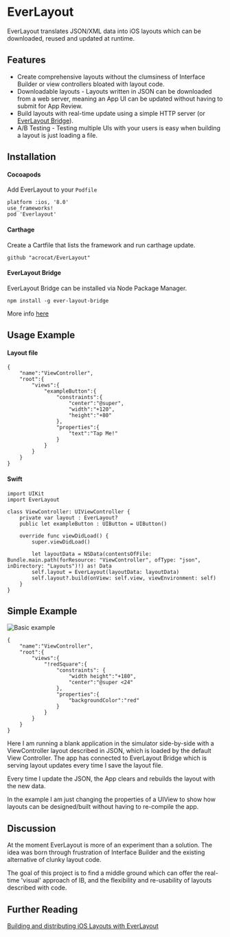 # EverLayout
EverLayout translates JSON/XML data into iOS layouts which can be downloaded, reused and updated at runtime.

## Features

* Create comprehensive layouts without the clumsiness of 
Interface Builder or view controllers bloated with layout code.
* Downloadable layouts - Layouts written in JSON can be downloaded
from a web server, meaning an App UI can be updated without 
having to submit for App Review.
* Build layouts with real-time update using a simple HTTP server (or [EverLayout Bridge](https://github.com/acrocat/EverLayoutBridge)).
* A/B Testing - Testing multiple UIs with your users is easy
when building a layout is just loading a file.

## Installation

#### Cocoapods

Add EverLayout to your `Podfile`

```
platform :ios, '8.0'
use_frameworks!
pod 'Everlayout'
```

#### Carthage

Create a Cartfile that lists the framework and run carthage update.

```
github "acrocat/EverLayout"
```

#### EverLayout Bridge

EverLayout Bridge can be installed via Node Package Manager.
```
npm install -g ever-layout-bridge
```
More info [here](https://www.github.com/acrocat/everlayoutbridge)

## Usage Example
#### Layout file
```
{
	"name":"ViewController",
	"root":{
		"views":{
			"exampleButton":{
				"constraints":{
					"center":"@super",
					"width":"+120",
					"height":"+80"
				},
				"properties":{
					"text":"Tap Me!"
				}
			}
		}
	}
}
```
#### Swift
```
import UIKit
import EverLayout

class ViewController: UIViewController {
    private var layout : EverLayout?
    public let exampleButton : UIButton = UIButton()
    
    override func viewDidLoad() {
        super.viewDidLoad()
        
        let layoutData = NSData(contentsOfFile: Bundle.main.path(forResource: "ViewController", ofType: "json", inDirectory: "Layouts")!) as! Data
        self.layout = EverLayout(layoutData: layoutData)
        self.layout?.build(onView: self.view, viewEnvironment: self)
    }
}
```
## Simple Example

![Basic example](http://i.imgur.com/owJonXQ.gif "Basic example")

```
{
	"name":"ViewController",
	"root":{
		"views":{
			"!redSquare":{
				"constraints": {
					"width height":"+180",
					"center":"@super <24"
				},
				"properties":{
					"backgroundColor":"red"
				}
			}
		}
	}
}
```
Here I am running a blank application in the simulator side-by-side
with a ViewController layout described in JSON, which is loaded by the default
View Controller. The app has connected to EverLayout Bridge 
which is serving layout updates every time I save the layout file.

Every time I update the JSON, the App clears and rebuilds the 
layout with the new data.

In the example I am just changing the properties of a UIView 
to show how layouts can be designed/built without having to re-compile
the app.

## Discussion
At the moment EverLayout is more of an experiment than a solution.
The idea was born through frustration of Interface Builder 
and the existing alternative of clunky layout code.

The goal of this project is to find a middle ground which can offer the real-time
'visual' approach of IB, and the flexibility and re-usability of
layouts described with code.


## Further Reading

[Building and distributing iOS Layouts with EverLayout](https://hackernoon.com/building-and-distributing-ios-layouts-with-everlayout-c9ea41750f6#.b41s5bsh7)
